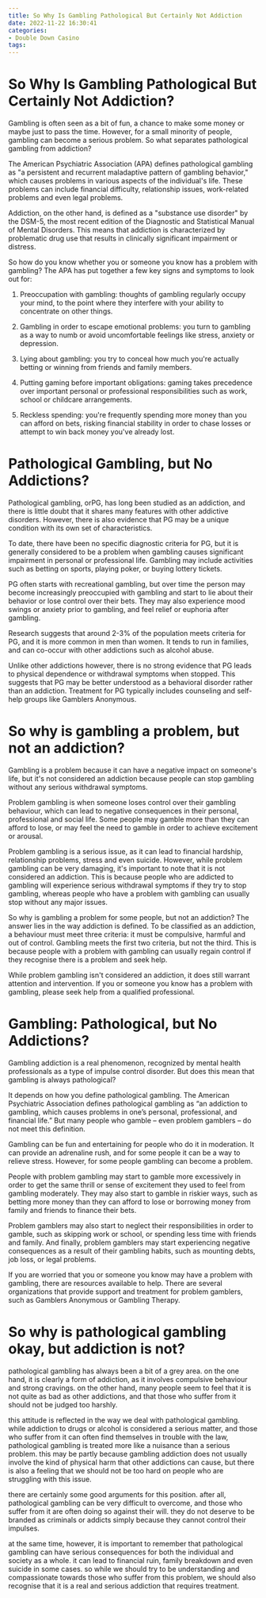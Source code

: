 ```yaml
---
title: So Why Is Gambling Pathological But Certainly Not Addiction
date: 2022-11-22 16:30:41
categories:
- Double Down Casino
tags:
---
```



#  So Why Is Gambling Pathological But Certainly Not Addiction?

Gambling is often seen as a bit of fun, a chance to make some money or maybe just to pass the time. However, for a small minority of people, gambling can become a serious problem. So what separates pathological gambling from addiction?

The American Psychiatric Association (APA) defines pathological gambling as "a persistent and recurrent maladaptive pattern of gambling behavior," which causes problems in various aspects of the individual's life. These problems can include financial difficulty, relationship issues, work-related problems and even legal problems.

Addiction, on the other hand, is defined as a "substance use disorder" by the DSM-5, the most recent edition of the Diagnostic and Statistical Manual of Mental Disorders. This means that addiction is characterized by problematic drug use that results in clinically significant impairment or distress.

So how do you know whether you or someone you know has a problem with gambling? The APA has put together a few key signs and symptoms to look out for:

1. Preoccupation with gambling: thoughts of gambling regularly occupy your mind, to the point where they interfere with your ability to concentrate on other things.

2. Gambling in order to escape emotional problems: you turn to gambling as a way to numb or avoid uncomfortable feelings like stress, anxiety or depression.

3. Lying about gambling: you try to conceal how much you're actually betting or winning from friends and family members.

4. Putting gaming before important obligations: gaming takes precedence over important personal or professional responsibilities such as work, school or childcare arrangements.

5. Reckless spending: you're frequently spending more money than you can afford on bets, risking financial stability in order to chase losses or attempt to win back money you've already lost.

#  Pathological Gambling, but No Addictions?

Pathological gambling, orPG, has long been studied as an addiction, and there is little doubt that it shares many features with other addictive disorders. However, there is also evidence that PG may be a unique condition with its own set of characteristics.

To date, there have been no specific diagnostic criteria for PG, but it is generally considered to be a problem when gambling causes significant impairment in personal or professional life. Gambling may include activities such as betting on sports, playing poker, or buying lottery tickets.

PG often starts with recreational gambling, but over time the person may become increasingly preoccupied with gambling and start to lie about their behavior or lose control over their bets. They may also experience mood swings or anxiety prior to gambling, and feel relief or euphoria after gambling.

Research suggests that around 2-3% of the population meets criteria for PG, and it is more common in men than women. It tends to run in families, and can co-occur with other addictions such as alcohol abuse.

Unlike other addictions however, there is no strong evidence that PG leads to physical dependence or withdrawal symptoms when stopped. This suggests that PG may be better understood as a behavioral disorder rather than an addiction. Treatment for PG typically includes counseling and self-help groups like Gamblers Anonymous.

#  So why is gambling a problem, but not an addiction?

Gambling is a problem because it can have a negative impact on someone's life, but it's not considered an addiction because people can stop gambling without any serious withdrawal symptoms.

Problem gambling is when someone loses control over their gambling behaviour, which can lead to negative consequences in their personal, professional and social life. Some people may gamble more than they can afford to lose, or may feel the need to gamble in order to achieve excitement or arousal.

Problem gambling is a serious issue, as it can lead to financial hardship, relationship problems, stress and even suicide. However, while problem gambling can be very damaging, it's important to note that it is not considered an addiction. This is because people who are addicted to gambling will experience serious withdrawal symptoms if they try to stop gambling, whereas people who have a problem with gambling can usually stop without any major issues.

So why is gambling a problem for some people, but not an addiction? The answer lies in the way addiction is defined. To be classified as an addiction, a behaviour must meet three criteria: it must be compulsive, harmful and out of control. Gambling meets the first two criteria, but not the third. This is because people with a problem with gambling can usually regain control if they recognise there is a problem and seek help.

While problem gambling isn't considered an addiction, it does still warrant attention and intervention. If you or someone you know has a problem with gambling, please seek help from a qualified professional.

#  Gambling: Pathological, but No Addictions?

Gambling addiction is a real phenomenon, recognized by mental health professionals as a type of impulse control disorder. But does this mean that gambling is always pathological?

It depends on how you define pathological gambling. The American Psychiatric Association defines pathological gambling as “an addiction to gambling, which causes problems in one’s personal, professional, and financial life.” But many people who gamble – even problem gamblers – do not meet this definition.

Gambling can be fun and entertaining for people who do it in moderation. It can provide an adrenaline rush, and for some people it can be a way to relieve stress. However, for some people gambling can become a problem.

People with problem gambling may start to gamble more excessively in order to get the same thrill or sense of excitement they used to feel from gambling moderately. They may also start to gamble in riskier ways, such as betting more money than they can afford to lose or borrowing money from family and friends to finance their bets.

Problem gamblers may also start to neglect their responsibilities in order to gamble, such as skipping work or school, or spending less time with friends and family. And finally, problem gamblers may start experiencing negative consequences as a result of their gambling habits, such as mounting debts, job loss, or legal problems.

If you are worried that you or someone you know may have a problem with gambling, there are resources available to help. There are several organizations that provide support and treatment for problem gamblers, such as Gamblers Anonymous or Gambling Therapy.

#  So why is pathological gambling okay, but addiction is not?

 pathological gambling has always been a bit of a grey area. on the one hand, it is clearly a form of addiction, as it involves compulsive behaviour and strong cravings. on the other hand, many people seem to feel that it is not quite as bad as other addictions, and that those who suffer from it should not be judged too harshly.

this attitude is reflected in the way we deal with pathological gambling. while addiction to drugs or alcohol is considered a serious matter, and those who suffer from it can often find themselves in trouble with the law, pathological gambling is treated more like a nuisance than a serious problem. this may be partly because gambling addiction does not usually involve the kind of physical harm that other addictions can cause, but there is also a feeling that we should not be too hard on people who are struggling with this issue.

there are certainly some good arguments for this position. after all, pathological gambling can be very difficult to overcome, and those who suffer from it are often doing so against their will. they do not deserve to be branded as criminals or addicts simply because they cannot control their impulses.

at the same time, however, it is important to remember that pathological gambling can have serious consequences for both the individual and society as a whole. it can lead to financial ruin, family breakdown and even suicide in some cases. so while we should try to be understanding and compassionate towards those who suffer from this problem, we should also recognise that it is a real and serious addiction that requires treatment.